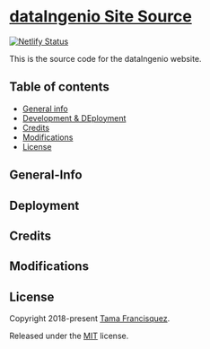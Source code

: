 # [dataIngenio Site Source](https://www.dataingenio.com/)


[![Netlify Status](https://api.netlify.com/api/v1/badges/0599e9cf-2235-4b81-8cc7-4fb0a4804941/deploy-status)](https://app.netlify.com/sites/dataingenio/deploys)

This is the source code for the dataIngenio website.

## Table of contents
* [General info](#general-info)
* [Development & DEployment](#Deployment)
* [Credits](#Credits)
* [Modifications](#Modifications)
* [License](#License)

## General-Info

## Deployment

## Credits

## Modifications

## License

Copyright 2018-present [Tama Francisquez](https://georgecushen.com).

Released under the [MIT](https://github.com/sourcethemes/academic-kickstart/blob/master/LICENSE.md) license.

